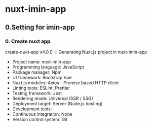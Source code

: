# nuxt-imin-app

## 0.Setting for imin-app

### 0. Create nuxt app

create-nuxt-app v4.0.0
✨ Generating Nuxt.js project in nuxt-imin-app

- Project name: nuxt-imin-app
- Programming language: JavaScript
- Package manager: Npm
- UI framework: Bootstrap Vue
- Nuxt.js modules: Axios - Promise based HTTP client
- Linting tools: ESLint, Prettier
- Testing framework: Jest
- Rendering mode: Universal (SSR / SSG)
- Deployment target: Server (Node.js hosting)
- Development tools:
- Continuous integration: None
- Version control system: Git
